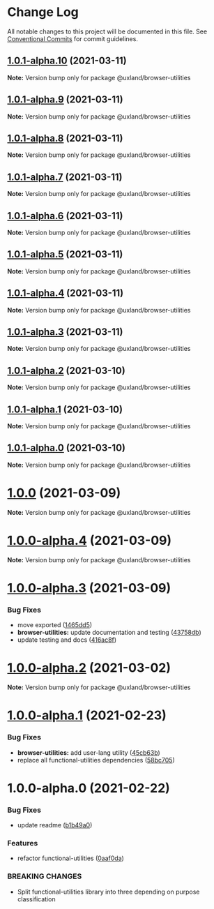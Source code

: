 # Change Log

All notable changes to this project will be documented in this file.
See [Conventional Commits](https://conventionalcommits.org) for commit guidelines.

## [1.0.1-alpha.10](https://github.com/uxland/uxland/compare/@uxland/browser-utilities@1.0.1-alpha.9...@uxland/browser-utilities@1.0.1-alpha.10) (2021-03-11)

**Note:** Version bump only for package @uxland/browser-utilities





## [1.0.1-alpha.9](https://github.com/uxland/uxland/compare/@uxland/browser-utilities@1.0.1-alpha.8...@uxland/browser-utilities@1.0.1-alpha.9) (2021-03-11)

**Note:** Version bump only for package @uxland/browser-utilities





## [1.0.1-alpha.8](https://github.com/uxland/uxland/compare/@uxland/browser-utilities@1.0.1-alpha.7...@uxland/browser-utilities@1.0.1-alpha.8) (2021-03-11)

**Note:** Version bump only for package @uxland/browser-utilities





## [1.0.1-alpha.7](https://github.com/uxland/uxland/compare/@uxland/browser-utilities@1.0.1-alpha.6...@uxland/browser-utilities@1.0.1-alpha.7) (2021-03-11)

**Note:** Version bump only for package @uxland/browser-utilities





## [1.0.1-alpha.6](https://github.com/uxland/uxland/compare/@uxland/browser-utilities@1.0.1-alpha.5...@uxland/browser-utilities@1.0.1-alpha.6) (2021-03-11)

**Note:** Version bump only for package @uxland/browser-utilities





## [1.0.1-alpha.5](https://github.com/uxland/uxland/compare/@uxland/browser-utilities@1.0.1-alpha.4...@uxland/browser-utilities@1.0.1-alpha.5) (2021-03-11)

**Note:** Version bump only for package @uxland/browser-utilities





## [1.0.1-alpha.4](https://github.com/uxland/uxland/compare/@uxland/browser-utilities@1.0.1-alpha.3...@uxland/browser-utilities@1.0.1-alpha.4) (2021-03-11)

**Note:** Version bump only for package @uxland/browser-utilities





## [1.0.1-alpha.3](https://github.com/uxland/uxland/compare/@uxland/browser-utilities@1.0.1-alpha.2...@uxland/browser-utilities@1.0.1-alpha.3) (2021-03-11)

**Note:** Version bump only for package @uxland/browser-utilities





## [1.0.1-alpha.2](https://github.com/uxland/uxland/compare/@uxland/browser-utilities@1.0.1-alpha.1...@uxland/browser-utilities@1.0.1-alpha.2) (2021-03-10)

**Note:** Version bump only for package @uxland/browser-utilities





## [1.0.1-alpha.1](https://github.com/uxland/uxland/compare/@uxland/browser-utilities@1.0.1-alpha.0...@uxland/browser-utilities@1.0.1-alpha.1) (2021-03-10)

**Note:** Version bump only for package @uxland/browser-utilities





## [1.0.1-alpha.0](https://github.com/uxland/uxland/compare/@uxland/browser-utilities@1.0.0...@uxland/browser-utilities@1.0.1-alpha.0) (2021-03-10)

**Note:** Version bump only for package @uxland/browser-utilities





# [1.0.0](https://github.com/uxland/uxland/compare/@uxland/browser-utilities@1.0.0-alpha.4...@uxland/browser-utilities@1.0.0) (2021-03-09)

**Note:** Version bump only for package @uxland/browser-utilities





# [1.0.0-alpha.4](https://github.com/uxland/uxland/compare/@uxland/browser-utilities@1.0.0-alpha.3...@uxland/browser-utilities@1.0.0-alpha.4) (2021-03-09)

**Note:** Version bump only for package @uxland/browser-utilities





# [1.0.0-alpha.3](https://github.com/uxland/uxland/compare/@uxland/browser-utilities@1.0.0-alpha.2...@uxland/browser-utilities@1.0.0-alpha.3) (2021-03-09)


### Bug Fixes

* move exported ([1465dd5](https://github.com/uxland/uxland/commit/1465dd5e80d5c6b1cb34a3ed5c46800ca7790304))
* **browser-utilities:** update documentation and testing ([43758db](https://github.com/uxland/uxland/commit/43758dbae73fd0ffa812477fbd185d875967a2d9))
* update testing and docs ([416ac8f](https://github.com/uxland/uxland/commit/416ac8f3cf10b644bba5dd679329daa2e1e2de45))





# [1.0.0-alpha.2](https://github.com/uxland/uxland/compare/@uxland/browser-utilities@1.0.0-alpha.1...@uxland/browser-utilities@1.0.0-alpha.2) (2021-03-02)

**Note:** Version bump only for package @uxland/browser-utilities





# [1.0.0-alpha.1](https://github.com/uxland/uxland/compare/@uxland/browser-utilities@1.0.0-alpha.0...@uxland/browser-utilities@1.0.0-alpha.1) (2021-02-23)


### Bug Fixes

* **browser-utilities:** add user-lang utility ([45cb63b](https://github.com/uxland/uxland/commit/45cb63b63b260085e7c4e56d93f7b087e44fe14c))
* replace all functional-utilities dependencies ([58bc705](https://github.com/uxland/uxland/commit/58bc7052d3c59fdeac3bad13b8f43b11b611b29b))





# 1.0.0-alpha.0 (2021-02-22)


### Bug Fixes

* update readme ([b1b49a0](https://github.com/uxland/uxland/commit/b1b49a06feaa531d7163f958e898d188e972c77c))


### Features

* refactor functional-utilities ([0aaf0da](https://github.com/uxland/uxland/commit/0aaf0da5d1804f9e7892dc04c63ab2bb57f9f3f9))


### BREAKING CHANGES

* Split functional-utilities library into three depending on purpose classification
